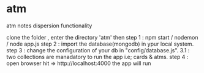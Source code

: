# atm
atm notes dispersion functionality

clone the folder , enter the directory 'atm' then
step 1 : npm start / nodemon / node app.js
step 2 : import the database(mongodb) in ypur local system.
step 3 : change the configuration of your db in "config/database.js".
   3.1 : two collections are manadatory to run the app i.e; cards & atms.
step 4 : open browser hit => http://localhost:4000 the app will run
